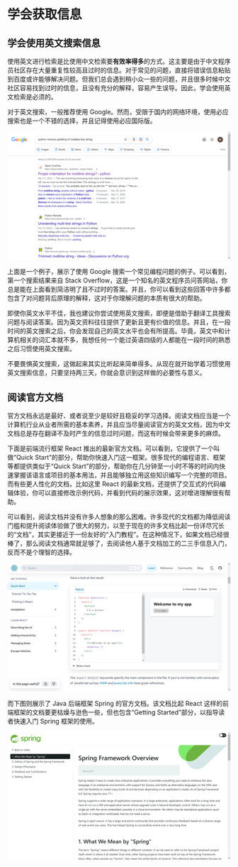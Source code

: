 # 学会获取信息

## 学会使用英文搜索信息

使用英文进行检索是比使用中文检索要**有效率得多**的方式。这主要是由于中文程序员社区存在大量重复性较高且过时的信息。对于常见的问题，直接将错误信息粘贴到百度或许能够解决问题。但我们总会遇到稍小众一些的问题，并且很多时候中文社区容易找到过时的信息，且没有充分的解释，容易产生误导。因此，学会使用英文检索是必须的。

对于英文搜索，一般推荐使用 Google。然而，受限于国内的网络环境，使用必应搜索也是一个不错的选择，并且记得使用必应国际版。

![Google Search Example](img/getting-info/google-search-example.png)

上面是一个例子，展示了使用 Google 搜索一个常见编程问题的例子。可以看到，第一个搜索结果来自 Stack Overflow，这是一个知名的英文程序员问答网站，你总是能在上面看到简洁明了且不过时的答案。并且，你可以看到这些回答中许多都包含了对问题背后原理的解释，这对于你理解问题的本质有很大的帮助。

即使你英文水平不佳，我也建议你尝试使用英文搜索，即便是借助于翻译工具搜索问题与阅读答案。因为英文资料往往提供了更新且更有价值的信息。并且，在一段时间的英文搜索之后，你会发现自己的英文水平也会有所提高。毕竟，英文中和计算机相关的词汇本就不多，我想任何一个能过英语四级的人都能在一段时间的熟悉之后习惯使用英文搜索。

不要畏惧英文搜索，这做起来其实比听起来简单得多。从现在就开始学着习惯使用英文搜索信息，只要坚持两三天，你就会意识到这样做的必要性与意义。

## 阅读官方文档

官方文档永远是最好、或者说至少是较好且稳妥的学习选择。阅读文档应当是一个计算机行业从业者所需的基本素养，并且应当尽量阅读官方的英文文档，因为中文文档总是存在翻译不及时产生的信息过时问题，而这有时候会带来更多的麻烦。

下面是前端流行框架 React 推出的最新官方文档。可以看到，它提供了一个叫做“Quick Start”的部分，帮助你快速入门这一框架。很多现代的编程语言、框架等都提供类似于“Quick Start”的部分，帮助你在几分钟至一小时不等的时间内快速掌握该语言或项目的基本用法，并且能够独立用这些知识编写一个完整的项目。而有些更人性化的文档，比如这里 React 的最新文档，还提供了交互式的代码编辑体验，你可以直接修改示例代码，并看到代码的展示效果，这对增进理解很有帮助。

可以看到，阅读文档并没有许多人想象的那么困难。许多现代的文档都为降低阅读门槛和提升阅读体验做了很大的努力，以至于现在的许多文档比起一份详尽冗长的“文档”，其实更接近于一份友好的“入门教程”。在这种情况下，如果文档已经很棒了，那么阅读文档通常就足够了，去阅读他人基于文档加工的二三手信息入门，反而不是个理智的选择。

![React Documentation](img/getting-info/doc-react.png)

而下图则展示了 Java 后端框架 Spring 的官方文档。该文档比起 React 这样的前端框架的文档要更枯燥与逊色一些，但也包含“Getting Started”部分，以指导读者快速入门 Spring 框架的使用。

![Spring Documentation](img/getting-info/doc-spring.png)
